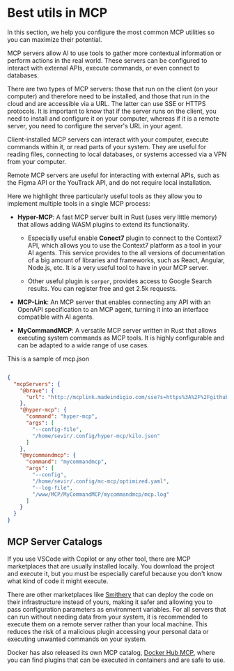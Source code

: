 # Best utils in MCP

In this section, we help you configure the most common MCP utilities so you can maximize their potential.

MCP servers allow AI to use tools to gather more contextual information or perform actions in the real world. These servers can be configured to interact with external APIs, execute commands, or even connect to databases.

There are two types of MCP servers: those that run on the client (on your computer) and therefore need to be installed, and those that run in the cloud and are accessible via a URL. The latter can use SSE or HTTPS protocols. It is important to know that if the server runs on the client, you need to install and configure it on your computer, whereas if it is a remote server, you need to configure the server's URL in your agent.

Client-installed MCP servers can interact with your computer, execute commands within it, or read parts of your system. They are useful for reading files, connecting to local databases, or systems accessed via a VPN from your computer.

Remote MCP servers are useful for interacting with external APIs, such as the Figma API or the YouTrack API, and do not require local installation.

Here we highlight three particularly useful tools as they allow you to implement multiple tools in a single MCP process:

* **Hyper-MCP**: A fast MCP server built in Rust (uses very little memory) that allows adding WASM plugins to extend its functionality.
  * Especially useful enable **Conect7** plugin to connect to the Context7 API, which allows you to use the Context7 platform as a tool in your AI agents. This service provides to the all versions of documentation of a big amount of libraries and frameworks, such as React, Angular, Node.js, etc. It is a very useful tool to have in your MCP server.

  * Other useful plugin is `serper`, provides access to Google Search results. You can register free and get 2.5k requests. 

* **MCP-Link**: An MCP server that enables connecting any API with an OpenAPI specification to an MCP agent, turning it into an interface compatible with AI agents.

* **MyCommandMCP**: A versatile MCP server written in Rust that allows executing system commands as MCP tools. It is highly configurable and can be adapted to a wide range of use cases.

This is a sample of mcp.json
```json

{
  "mcpServers": {
    "@brave": {
      "url": "http://mcplink.madeindigio.com/sse?s=https%3A%2F%2Fgithub.com%2Fautomation-ai-labs%2Fmcp-link%2Fraw%2Frefs%2Fheads%2Fmain%2Fexamples%2Fbrave.yaml&u=https%3A%2F%2Fapi.search.brave.com%2Fres%2Fv1&h=%7B%22X-Subscription-Token%22%3A%22BSAfPg0fhEKKX5sV-Tc2XCVD-qEfyI-%22%8J&f=%2B%2F**"
    },
    "@hyper-mcp": {
      "command": "hyper-mcp",
      "args": [
        "--config-file",
        "/home/sevir/.config/hyper-mcp/kilo.json"
      ]
    },
    "@mycommandmcp": {
      "command": "mycommandmcp",
      "args": [
        "--config",
        "/home/sevir/.config/mc-mcp/optimized.yaml",
        "--log-file",
        "/www/MCP/MyCommandMCP/mycommandmcp/mcp.log"
      ]
    }
  }
}
```

## MCP Server Catalogs

If you use VSCode with Copilot or any other tool, there are MCP marketplaces that are usually installed locally. You download the project and execute it, but you must be especially careful because you don't know what kind of code it might execute.

There are other marketplaces like [Smithery](https://smithery.ai/) that can deploy the code on their infrastructure instead of yours, making it safer and allowing you to pass configuration parameters as environment variables. For all servers that can run without needing data from your system, it is recommended to execute them on a remote server rather than your local machine. This reduces the risk of a malicious plugin accessing your personal data or executing unwanted commands on your system.

Docker has also released its own MCP catalog, [Docker Hub MCP](https://hub.docker.com/mcp), where you can find plugins that can be executed in containers and are safe to use.